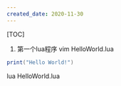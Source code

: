 ```yaml
---
created_date: 2020-11-30
---
```


[TOC]

1. 第一个lua程序
vim HelloWorld.lua
```lua
print("Hello World!")
```
lua HelloWorld.lua